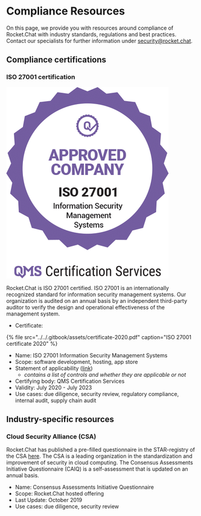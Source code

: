 # Compliance Resources

On this page, we provide you with resources around compliance of Rocket.Chat with industry standards, regulations and best practices. Contact our specialists for further information under [security@rocket.chat](mailto:security@rocket.chat).

## Compliance certifications

### ISO 27001 certification

![](../../.gitbook/assets/27001-small.png)

Rocket.Chat is ISO 27001 certified. ISO 27001 is an internationally recognized standard for information security management systems. Our organization is audited on an annual basis by an independent third-party auditor to verify the design and operational effectiveness of the management system.

* Certificate: 

{% file src="../../.gitbook/assets/certificate-2020.pdf" caption="ISO 27001 certificate 2020" %}

* Name: ISO 27001 Information Security Management Systems
* Scope: software development, hosting, app store
* Statement of applicability \([link](https://drive.google.com/file/d/14tYG-sVDkw6hGZvxnRjSCEcCfJXdYetb/view?usp=sharing)\)
  * _contains a list of controls and whether they are applicable or not_ 
* Certifying body: QMS Certification Services
* Validity: July 2020 - July 2023
* Use cases: due diligence, security review, regulatory compliance, internal audit, supply chain audit

## Industry-specific resources

### Cloud Security Alliance \(CSA\)

Rocket.Chat has published a pre-filled questionnaire in the STAR-registry of the CSA [here](https://cloudsecurityalliance.org/star/registry/rocket-chat). The CSA is a leading organization in the standardization and improvement of security in cloud computing. The Consensus Assessments Initiative Questionnaire \(CAIQ\) is a self-assessment that is updated on an annual basis.

* Name: Consensus Assessments Initiative Questionnaire
* Scope: Rocket.Chat hosted offering
* Last Update: October 2019
* Use cases: due diligence, security review



